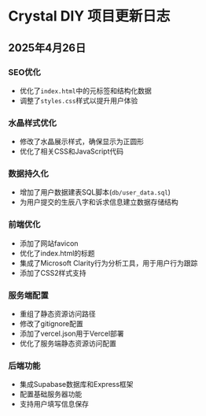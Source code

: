 # Crystal DIY 项目更新日志

## 2025年4月26日

### SEO优化
- 优化了`index.html`中的元标签和结构化数据
- 调整了`styles.css`样式以提升用户体验

### 水晶样式优化
- 修改了水晶展示样式，确保显示为正圆形
- 优化了相关CSS和JavaScript代码

### 数据持久化
- 增加了用户数据建表SQL脚本(`db/user_data.sql`)
- 为用户提交的生辰八字和诉求信息建立数据存储结构

### 前端优化
- 添加了网站favicon
- 优化了index.html的标题
- 集成了Microsoft Clarity行为分析工具，用于用户行为跟踪
- 添加了CSS2样式支持

### 服务端配置
- 重组了静态资源访问路径
- 修改了gitignore配置
- 添加了vercel.json用于Vercel部署
- 优化了服务端静态资源访问配置

### 后端功能
- 集成Supabase数据库和Express框架
- 配置基础服务器功能 
- 支持用户填写信息保存